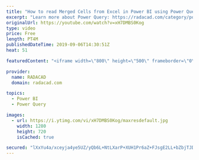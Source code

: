 ```yaml
---
title: "How to read Merged Cells from Excel in Power BI using Power Query"
excerpt: "Learn more about Power Query: https://radacad.com/category/power-query"
originalUrl: https://youtube.com/watch?v=xH7DMBS0Kog
type: video
price: Free
length: PT4M
publishedDateTime: 2019-09-06T14:30:51Z
heat: 51

featuredContent: "<iframe width=\"800\" height=\"500\" frameborder=\"0\" src=\"https://www.youtube.com/embed/xH7DMBS0Kog\" allow=\"accelerometer; autoplay; encrypted-media; gyroscope; picture-in-picture\" allowfullscreen></iframe>"

provider:
  name: RADACAD
  domain: radacad.com

topics:
  - Power BI
  - Power Query

images:
  - url: https://i.ytimg.com/vi/xH7DMBS0Kog/maxresdefault.jpg
    width: 1280
    height: 720
    isCached: true

secured: "lXxYu4a/xceyja4ye5UZ/yQb6L+NtLXarP+XUH1Pr6aZ+FJsgE2LL+bZbjTJDxMjA1yDNhSYLPSvmrAg3OG1nKESTcHxOXKkE25k4f3liX93dZE9z4x+B1KWlaTLQGgSqyj9PwUvNZT/gV5mFm1aDYJGj3LhNGj/SMK1kp09ZF5PvHWnxvtU5Y+gw3C1G8DZbxBv3A2daSj7eHdzPt/mrXtleEu97p9TAlfxOpTdcrNAH8XJewtdVmhgDrjOG0yuvxJRxnNvwiI/6RO5d0j/Z6H1/85Hq5/KkczhVpOHEuPrgm4nlMrzSj4rOzZWGnNEdmfxgNUDT/ebPtaLSe1WK8RUQhjEKxR0ggFyo4+kxmqs0AAO3g5u+905cEA1XDRPm2ScIxdNUzS+7y0Xo6J0p62PCMq5z+1EZhwLqnEJ/BQ=;IQSRXenQ4e6ISI5qgk06rA=="
---
```


